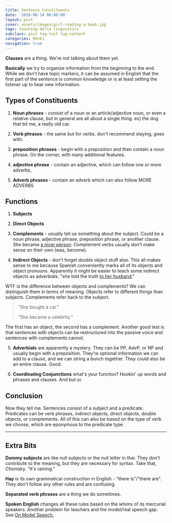 ```yaml
---
title: Sentence Constituents
date: '2016-08-14 00:00:00'
layout: post
cover: assets/images/girl-reading-a-book.jpg
tags: teaching delta linguistics
subclass: post tag-test tag-content
categories: Monk1
navigation: true
---
```


<strong>Clauses</strong> are a thing. We're not talking about them yet.

<strong>Basically</strong> we try to organize information from the beginning to the end. While we don't have topic markers, it can be assumed in English that the first part of the sentence is common knowledge or is at least setting the listener up to hear new information.

## Types of Constituents

1) **Noun phrases** - consist of a noun or an article/adjective noun, or even a relative clause, but in general are all about a single thing. ex) the dog that bit me, a really old car.

2) **Verb phrases** - the same but for verbs. don't recommend staying, goes with.

3) **preposition phrases** - begin with a preposition and then contain a noun phrase. On the corner, with many additional features.

4) **adjective phrase** - contain an adjective, which can follow one or more adverbs, 

5) **Adverb phrases** - contain an adverb which can also follow MORE ADVERBS

## Functions

1) **Subjects**

2) **Direct Objects**

3) **Complements** - usually tell us something about the subject. Could be a noun phrase, adjective phrase, preposition phrase, or another clause. She became <u>a nicer person</u>. Complement verbs usually don't make sense on their own (was, become).

4) **Indirect Objects**  - don't forget double object stuff also. This all makes sense to me because Spanish conveniently marks all of its objects and object pronouns. Apparently it might be easier to teach some indirect objects as adverbials. "she told the truth <u>to her husband</u>."

WTF is the difference between objects and complements? We can distinguish them in terms of meaning. Objects refer to different things than subjects. Complements refer back to the subject. 

> "She bought a car." 
>
> "She became a celebrity."

The first has an object, the second has a complement. Another good test is that sentences with objects can be restructured into the passive voice and sentences with complements cannot. 

5) **Adverbials** are apparently a mystery. They can be PP, AdvP, or NP and usually begin with a preposition. They're optional information we can add to a clause, and we can string a bunch together. They could also be an entire clause. Good.

6) **Coordinating Conjunctions** what's your function? Hookin' up words and phrases and clauses. And but or.

## Conclusion

Now they tell me. Sentences consist of a subject and a predicate. Predicates can be verb phrases, indirect objects, direct objects, double objects, or complements. All of this can also be based on the type of verb we choose, which are eponymous to the predicate type.

---

## Extra Bits

**Dummy subjects** are like null subjects or the null letter in thai. They don't contribute to the meaning, but they are necessary for syntax. Take that, Chomsky. "It's raining."

**Hay** is its own grammatical construction in English - "there is"/"there are". They don't follow any other rules and are confusing.

**Separated verb phrases** are a thing we do sometimes.

**Spoken English** changes all these rules based on the whims of its mercurial speakers. Another problem for teachers and the model/real speech gap. See <u>On Model Speech.</u>  
